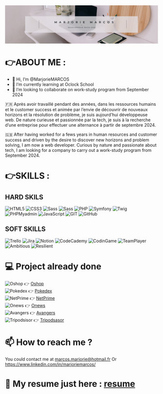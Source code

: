 ![Cover](https://github.com/MarjorieMARCOS/MarjorieMARCOS/blob/main/banner.png)

# 👉ABOUT ME : 

- 👋 Hi, I’m @MarjorieMARCOS 
- 🌱 I’m currently learning at Oclock School
- 💞️ I’m looking to collaborate on work-study program from September 2024

🇫🇷 Après avoir travaillé pendant des années, dans les ressources humains et le customer success et animée par l’envie de découvrir de nouveaux horizons et
la résolution de problème, je suis aujourd’hui développeuse web. De nature curieuse et passionnée par la tech, je suis à la recherche d’une entreprise pour
effectuer une alternance à partir de septembre 2024.

🇬🇧 After having worked for a fews years in human resources and customer success and driven by the desire to discover new horizons and
problem solving, I am now a web developer. Curious by nature and passionate about tech, I am looking for a company to
carry out a work-study program from September 2024.

# 👉SKILLS : 
## HARD SKILS
<p>   
    <img alt="HTML5" src="https://img.shields.io/badge/HTML5-E34F26?style=for-the-badge&logo=html5&logoColor=white" />
    <img alt="CSS3" src="https://img.shields.io/badge/CSS3-1572B6?style=for-the-badge&logo=css3&logoColor=white" />
    <img alt="Sass" src="https://img.shields.io/badge/Sass-CC6699?style=for-the-badge&logo=sass&logoColor=white" />
    <img alt="Sass" src="https://img.shields.io/badge/Bootstrap-7952B3?logo=bootstrap&logoColor=fff&style=for-the-badge" />
    <img alt="PHP" src="https://img.shields.io/badge/PHP-777BB4?style=for-the-badge&logo=php&logoColor=white" />
    <img alt="Symfony" src="https://img.shields.io/badge/Symfony-000?logo=symfony&logoColor=fff&style=for-the-badge" />
    <img alt="Twig" src="https://img.shields.io/badge/Twig-000?logo=twig&logoColor=fff&style=for-the-badge" />
    <img alt="PHPMyadmin" src="https://img.shields.io/badge/phpMyAdmin-6C78AF?logo=phpmyadmin&logoColor=fff&style=for-the-badge" />
    <img alt="JavaScript" src="https://img.shields.io/badge/JavaScript-F7DF1E?style=for-the-badge&logo=javascript&logoColor=black" />
    <img alt="GIT" src="https://img.shields.io/badge/GIT-E44C30?style=for-the-badge&logo=git&logoColor=white" />
    <img alt="GitHub" src="https://img.shields.io/badge/GitHub-100000?style=for-the-badge&logo=github&logoColor=white" />
</p>


## SOFT SKILLS

<p>
    <img alt="Trello" src="https://img.shields.io/badge/Trello-0052CC?style=for-the-badge&logo=trello&logoColor=white" />
    <img alt="Jira" src="https://img.shields.io/badge/Jira-0052CC?logo=jira&logoColor=fff&style=for-the-badge" />
    <img alt="Notion" src="https://img.shields.io/badge/Notion-000000?style=for-the-badge&logo=notion&logoColor=white" />
    <img alt="CodeCademy" src="https://img.shields.io/badge/Codecademy-FFF0E5?style=for-the-badge&logo=codecademy&logoColor=303347" />
    <img alt="CodinGame" src="https://img.shields.io/badge/CodinGame-F2BB13?logo=codingame&logoColor=fff&style=for-the-badge" />
    <img alt="TeamPlayer" src="https://img.shields.io/badge/TEAMPLAYER-blue?style=for-the-badge" />
    <img alt="Ambitious" src="https://img.shields.io/badge/AMBITIOUS-blue?style=for-the-badge" />
    <img alt="Resilient" src="https://img.shields.io/badge/RESILIENT-blue?style=for-the-badge" />
</p>

# 💻 Project already done

<img alt="Oshop" src="https://img.shields.io/badge/Oshop-green?style=for-the-badge" /> 👉 [Oshop](https://github.com/marjoriemarcos/O-Shop)
<br>
<img alt="Pokedex" src="https://img.shields.io/badge/Pokedex-red?style=for-the-badge" /> 👉 [Pokedex](https://github.com/marjoriemarcos/Pokedex)
<br>
<img alt="NetPrime" src="https://img.shields.io/badge/NetPrime-blue?style=for-the-badge" /> 👉 [NetPrime](https://github.com/marjoriemarcos/NetPrime)
<br>
<img alt="Onews" src="https://img.shields.io/badge/Onews-blue?style=for-the-badge" /> 👉 [Onews](https://marjoriemarcos.github.io/onews/)
<br>
<img alt="Avangers" src="https://img.shields.io/badge/Avangers-red?style=for-the-badge" /> 👉 [Avangers](https://marjoriemarcos.github.io/avangers/)
<br>
<img alt="Tripodsisor" src="https://img.shields.io/badge/Tripodsisor-green?style=for-the-badge" /> 👉 [Tripodsasor](https://marjoriemarcos.github.io/tripodvisor/)

# 📫 How to reach me ? 
You could contact me at marcos.marjorie@hotmail.fr
Or https://www.linkedin.com/in/marjoriemarcos/ 

# 🌟 My resume just here : [resume](Resume.pdf)


